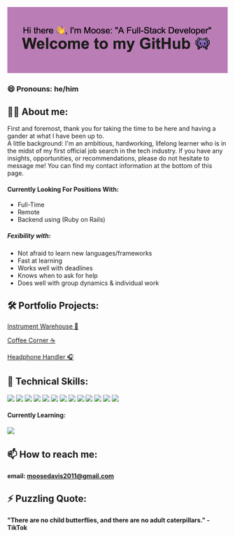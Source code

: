 ![doosemavis/header](https://github.com/doosemavis/doosemavis/blob/main/header.png?raw=true)

### 😄 Pronouns: he/him

## 💁‍♂️ About me: 

First and foremost, thank you for taking the time to be here and having a gander at what I have been up to.  
A little background: I'm an ambitious, hardworking, lifelong learner who is in the midst of my first official job search in the tech industry.  If you have any insights, opportunities, or recommendations, please do not hesitate to message me!  You can find my contact information at the bottom of this page.  


#### Currently Looking For Positions With: 
* Full-Time
* Remote
* Backend using (Ruby on Rails)

##### Fexibility with: 
* Not afraid to learn new languages/frameworks 
* Fast at learning
* Works well with deadlines
* Knows when to ask for help
* Does well with group dynamics & individual work



## 🛠 Portfolio Projects: 
 [Instrument Warehouse 🎹](https://github.com/doosemavis/instrument_warehouse)

 [Coffee Corner ☕️](https://github.com/doosemavis/coffee_corner)

 [Headphone Handler 🎧](https://github.com/doosemavis/headphone_handler)


## 👾 Technical Skills: 
![](https://img.shields.io/badge/Ruby-critical?style=for-the-badge&logo=ruby&logoColor=white&color=CC342D)
![](https://img.shields.io/badge/Sinatra-critical?style=for-the-badge&logo=ruby&logoColor=white&color=CC342D)
![](https://img.shields.io/badge/Ruby_on_Rails-critical?style=for-the-badge&logo=ruby-on-rails&logoColor=white&color=CC342D)
![](https://img.shields.io/badge/ActiveRecord-critical?style=for-the-badge&logo=ruby-on-rails&logoColo=white&color=CC342D)
![](https://img.shields.io/badge/SQLite-informational?style=for-the-badge&logo=sqlite&logoColor=white&color=003B57)
![](https://img.shields.io/badge/PostgreSQL-informational?style=for-the-badge&logo=postgresql&logoColor=white&color=336791)
![](https://img.shields.io/badge/JavaScript-yellow?style=for-the-badge&logo=javascript&logoColor=white&color=F7DF1E)
![](https://img.shields.io/badge/React.js-blue?style=for-the-badge&logo=react&logoColor=white&color=61DAFB)
![](https://img.shields.io/badge/Redux-purple?style=for-the-badge&logo=redux&logoColor=white&color=764ABC)
![](https://img.shields.io/badge/Git-orange?style=for-the-badge&logo=git&logoColor=white&color=F05032)
![](https://img.shields.io/badge/GitHub-black?style=for-the-badge&logo=github&logoColor=white&color=181717)
![](https://img.shields.io/badge/VSCode-lightblue?style=for-the-badge&logo=visual-studio-code&logoColor=white&color=007ACC)
![](https://img.shields.io/badge/Slack-purple?style=for-the-badge&logo=slack&logoColor=white&color=4A154B)

  
  #### Currently Learning: 
  ![](https://img.shields.io/badge/-Golang-blue?style=for-the-badge&logo=go&logoColor=white&color=00ADD8)


## 📫 How to reach me: 
#### email: moosedavis2011@gmail.com



## ⚡ Puzzling Quote: 
#### "There are no child butterflies, and there are no adult caterpillars." - TikTok
